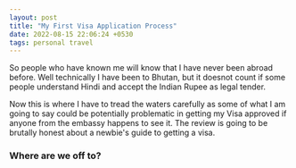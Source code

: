 ```yaml
---
layout: post
title: "My First Visa Application Process"
date: 2022-08-15 22:06:24 +0530
tags: personal travel
---
```


So people who have known me will know that I have never been abroad before. Well technically I have been to Bhutan, but it doesnot count if some people understand Hindi and accept the Indian Rupee as legal tender.

Now this is where I have to tread the waters carefully as some of what I am going to say could be potentially problematic in getting my Visa approved if anyone from the embassy happens to see it. The review is going to be brutally honest about a newbie's guide to getting a visa.

### Where are we off to?
